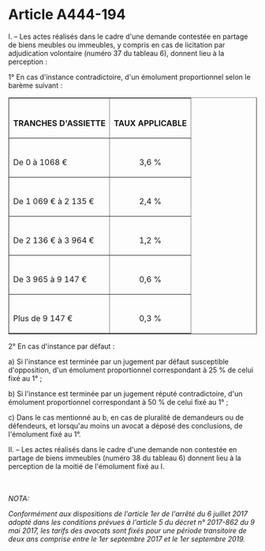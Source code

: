 # Article A444-194

<p>I. – Les actes réalisés dans le cadre d'une demande contestée en partage de biens meubles ou immeubles, y compris en cas de licitation par adjudication volontaire (numéro 37 du tableau 6), donnent lieu à la perception :</p><p>1° En cas d'instance contradictoire, d'un émolument proportionnel selon le barème suivant :</p><center><table border='1'><tbody><tr><th><br/>

TRANCHES D'ASSIETTE</th><th><br/>

TAUX APPLICABLE</th></tr><tr><td align='left'><br/>

De 0 à 1068 €</td><td align='center'><br/>

3,6 %</td></tr><tr><td align='left'><br/>

De 1 069 € à 2 135 €</td><td align='center'><br/>

2,4 %</td></tr><tr><td align='left'><br/>

De 2 136 € à 3 964 €</td><td align='center'><br/>

1,2 %</td></tr><tr><td align='left'><br/>

De 3 965 à 9 147 €</td><td align='center'><br/>

0,6 %</td></tr><tr><td align='left'><br/>

Plus de 9 147 €</td><td align='center'><br/>

0,3 %</td></tr></tbody></table></center><p>2° En cas d'instance par défaut :</p><p>a) Si l'instance est terminée par un jugement par défaut susceptible d'opposition, d'un émolument proportionnel correspondant à 25 % de celui fixé au 1° ;</p><p>b) Si l'instance est terminée par un jugement réputé contradictoire, d'un émolument proportionnel correspondant à 50 % de celui fixé au 1° ;</p><p>c) Dans le cas mentionné au b, en cas de pluralité de demandeurs ou de défendeurs, et lorsqu'au moins un avocat a déposé des conclusions, de l'émolument fixé au 1°.</p><p>II. – Les actes réalisés dans le cadre d'une demande non contestée en partage de biens immeubles (numéro 38 du tableau 6) donnent lieu à la perception de la moitié de l'émolument fixé au I.</p><br/><br/><i>NOTA:<p>Conformément aux dispositions de l'article 1er de l'arrêté du 6 juillet 2017 adopté dans les conditions prévues à l'article 5 du décret n° 2017-862 du 9 mai 2017, les tarifs des avocats sont fixés pour une période transitoire de deux ans comprise entre le 1er septembre 2017 et le 1er septembre 2019.</p></i>